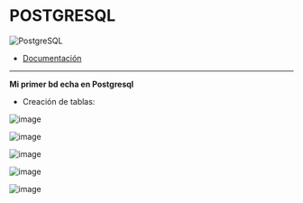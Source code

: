 # __POSTGRESQL__  


![PostgreSQL](https://user-images.githubusercontent.com/99162884/168939784-9b950068-120b-43f0-b1f9-e83ec0aaa993.png)
 

- [Documentación](https://www.postgresql.org/docs/)


---


__Mi primer bd echa en Postgresql__


- Creación de tablas:

![image](https://user-images.githubusercontent.com/99162884/168023370-21ecfb87-e793-4a21-95e5-8ea4fb04eb6a.png)


![image](https://user-images.githubusercontent.com/99162884/168023673-22e49b28-321d-43b8-9d9f-8a948cd8d09f.png)


![image](https://user-images.githubusercontent.com/99162884/168024085-9edffa0e-b240-4f0b-9e84-7150429c4a02.png)


![image](https://user-images.githubusercontent.com/99162884/168024132-9028f286-4b6e-48b5-8a40-9e9fbbe57ebf.png)


![image](https://user-images.githubusercontent.com/99162884/168024286-4862db60-e764-4466-9060-22072dd25972.png)
